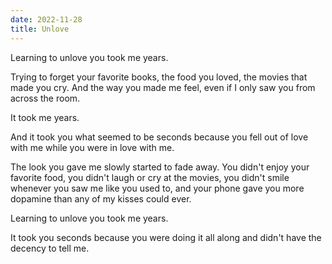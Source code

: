 ```yaml
---
date: 2022-11-28
title: Unlove
---
```


Learning to unlove you took me years.

Trying to forget your favorite books,
the food you loved,
the movies that made you cry.
And the way you made me feel,
even if I only saw you
from across the room.

It took me years.

And it took you what seemed to be seconds
because you fell out of love with me
while you were in love with me.

The look you gave me slowly started to fade away.
You didn't enjoy your favorite food,
you didn't laugh or cry at the movies,
you didn't smile whenever you saw me
like you used to,
and your phone gave you more dopamine
than any of my kisses could ever.

Learning to unlove you took me years.

It took you seconds
because you were doing it all along
and didn't have the decency
to tell me.
